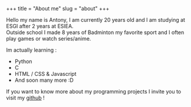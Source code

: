 +++
title = "About me"
slug = "about"
+++

Hello my name is Antony, I am currently 20 years old and I am studying at ESGI after 2 years at ESIEA.  
Outside school I made 8 years of Badminton my favorite sport and I often play games or watch series/anime.

Im actually learning :

- Python
- C
- HTML / CSS & Javascript
- And soon many more :D

If you want to know more about my programming projects I invite you to visit my [github](https://github.com/Jayllyz) !
